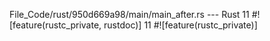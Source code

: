 File_Code/rust/950d669a98/main/main_after.rs --- Rust
11 #![feature(rustc_private, rustdoc)]                                                                                                                       11 #![feature(rustc_private)]

